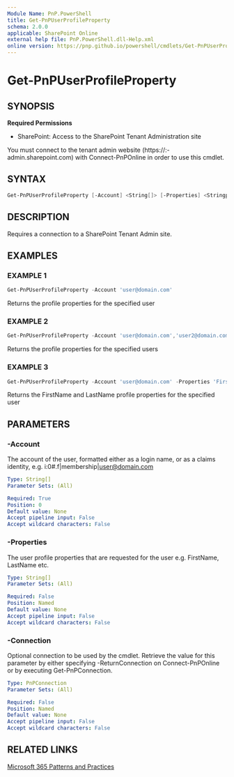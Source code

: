 ```yaml
---
Module Name: PnP.PowerShell
title: Get-PnPUserProfileProperty
schema: 2.0.0
applicable: SharePoint Online
external help file: PnP.PowerShell.dll-Help.xml
online version: https://pnp.github.io/powershell/cmdlets/Get-PnPUserProfileProperty.html
---
```

 
# Get-PnPUserProfileProperty

## SYNOPSIS

**Required Permissions**

* SharePoint: Access to the SharePoint Tenant Administration site

You must connect to the tenant admin website (https://:<tenant>-admin.sharepoint.com) with Connect-PnPOnline in order to use this cmdlet. 

## SYNTAX

```powershell
Get-PnPUserProfileProperty [-Account] <String[]> [-Properties] <Stringp[]> [-Connection <PnPConnection>]
```

## DESCRIPTION
Requires a connection to a SharePoint Tenant Admin site.

## EXAMPLES

### EXAMPLE 1
```powershell
Get-PnPUserProfileProperty -Account 'user@domain.com'
```

Returns the profile properties for the specified user

### EXAMPLE 2
```powershell
Get-PnPUserProfileProperty -Account 'user@domain.com','user2@domain.com'
```

Returns the profile properties for the specified users

### EXAMPLE 3
```powershell
Get-PnPUserProfileProperty -Account 'user@domain.com' -Properties 'FirstName','LastName'
```

Returns the FirstName and LastName profile properties for the specified user

## PARAMETERS

### -Account
The account of the user, formatted either as a login name, or as a claims identity, e.g. i:0#.f|membership|user@domain.com

```yaml
Type: String[]
Parameter Sets: (All)

Required: True
Position: 0
Default value: None
Accept pipeline input: False
Accept wildcard characters: False
```

### -Properties
The user profile properties that are requested for the user e.g. FirstName, LastName etc.

```yaml
Type: String[]
Parameter Sets: (All)

Required: False
Position: Named
Default value: None
Accept pipeline input: False
Accept wildcard characters: False
```

### -Connection
Optional connection to be used by the cmdlet. Retrieve the value for this parameter by either specifying -ReturnConnection on Connect-PnPOnline or by executing Get-PnPConnection.

```yaml
Type: PnPConnection
Parameter Sets: (All)

Required: False
Position: Named
Default value: None
Accept pipeline input: False
Accept wildcard characters: False
```

## RELATED LINKS

[Microsoft 365 Patterns and Practices](https://aka.ms/m365pnp)
